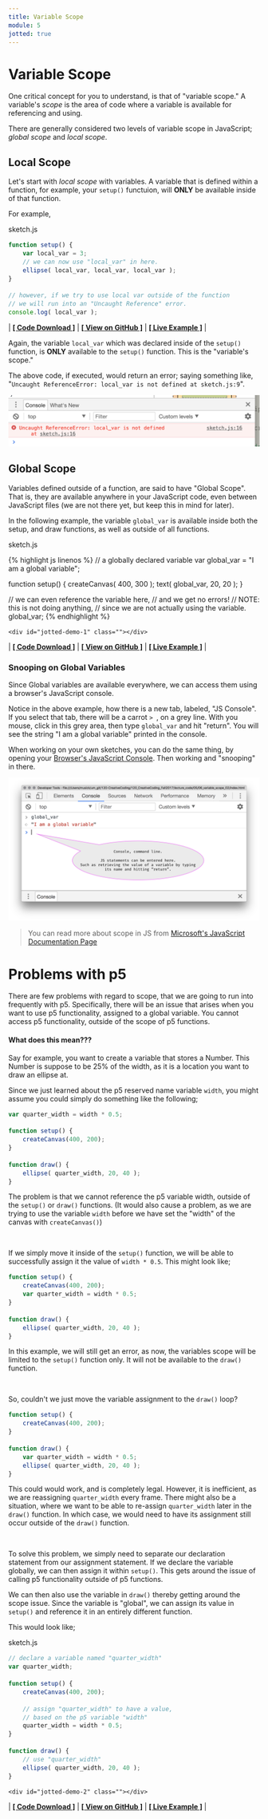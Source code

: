 ```yaml
---
title: Variable Scope
module: 5
jotted: true
---
```


# Variable Scope

One critical concept for you to understand, is that of "variable scope." A variable's _scope_ is the area of code where a variable is available for referencing and using.

There are generally considered two levels of variable scope in JavaScript; _global scope_ and _local scope_.

## Local Scope

Let's start with _local scope_ with variables. A variable that is defined within a function, for example, your `setup()` functuion, will **ONLY** be available inside of that function.

For example,

<div id="code-heading">sketch.js</div>

```js
function setup() {
    var local_var = 3;
    // we can now use "local_var" in here.
    ellipse( local_var, local_var, local_var );
}

// however, if we try to use local var outside of the function
// we will run into an "Uncaught Reference" error.
console.log( local_var );
```

| [**[ Code Download ]**](https://github.com/Montana-Media-Arts/120_CreativeCoding/raw/master/lecture_code/05/06_variable_scope_01/06_variable_scope_01.zip) | [**[ View on GitHub ]**](https://github.com/Montana-Media-Arts/120_CreativeCoding/raw/master/lecture_code/05/06_variable_scope_01/) | [**[ Live Example ]**](https://montana-media-arts.github.io/120_CreativeCoding/lecture_code/05/06_variable_scope_01/) |


Again, the variable `local_var` which was declared inside of the `setup()` function, is **ONLY** available to the `setup()` function. This is the "variable's scope."

The above code, if executed, would return an error; saying something like, "`Uncaught ReferenceError: local_var is not defined at sketch.js:9`".

![Uncaught Reference Error Example. This shows you not to use a variable outside of its scope.](../imgs/reference_error.png "Uncaught Reference Error Example. This shows you not to use a variable outside of its scope.")

## Global Scope

Variables defined outside of a function, are said to have "Global Scope". That is, they are available anywhere in your JavaScript code, even between JavaScript files (we are not there yet, but keep this in mind for later).

In the following example, the variable `global_var` is available inside both the setup, and draw functions, as well as outside of all functions.

<div id="code-heading">sketch.js</div>

{% highlight js linenos %}
// a globally declared variable
var global_var = "I am a global variable";

function setup() {
   createCanvas( 400, 300 );
   text( global_var, 20, 20 );
}

// we can even reference the variable here,
// and we get no errors!
// NOTE: this is not doing anything,
// since we are not actually using the variable.
global_var;
{% endhighlight %}


    <div id="jotted-demo-1" class=""></div>
</div>
<script>
    new Jotted(document.querySelector("#jotted-demo-1"), {
    files: [
        {
            type: "js",
            url:"https://raw.githubusercontent.com/Montana-Media-Arts/120_CreativeCoding/master/lecture_code/05/06_variable_scope_02/sketch.js"
        },
        {
            type: "html",
            url:"../../../p5_resources/index.html"
    }],
    plugins: [ "codemirror", "console" ]
    // plugins: [ "codemirror" ]
});
</script>



| [**[ Code Download ]**](https://github.com/Montana-Media-Arts/120_CreativeCoding/raw/master/lecture_code/05/06_variable_scope_02/06_variable_scope_02.zip) | [**[ View on GitHub ]**](https://github.com/Montana-Media-Arts/120_CreativeCoding/raw/master/lecture_code/05/06_variable_scope_02/) | [**[ Live Example ]**](https://montana-media-arts.github.io/120_CreativeCoding/lecture_code/05/06_variable_scope_02/) |


### Snooping on Global Variables

Since Global variables are available everywhere, we can access them using a browser's JavaScript console.

Notice in the above example, how there is a new tab, labeled, "JS Console". If you select that tab, there will be a carrot `> `, on a grey line. With you mouse, click in this grey area, then type `global_var` and hit "return". You will see the string "I am a global variable" printed in the console.

When working on your own sketches, you can do the same thing, by opening your [Browser's JavaScript Console]({{site.baseurl}}/modules/week-4/error-console/). Then working and "snooping" in there.

![Console, command line. JS statements can be entered here. Such as retrieving the value of a variable by typing its name and hitting “return”.](../imgs/console-command.png 'Console, command line. JS statements can be entered here. Such as retrieving the value of a variable by typing its name and hitting “return”.')

> You can read more about scope in JS from [Microsoft's JavaScript Documentation Page](https://docs.microsoft.com/en-us/scripting/javascript/advanced/variable-scope-javascript)


# Problems with p5

There are few problems with regard to scope, that we are going to run into frequently with p5. Specifically, there will be an issue that arises when you want to use p5 functionality, assigned to a global variable. You cannot access p5 functionality, outside of the scope of p5 functions.

#### What does this mean???

Say for example, you want to create a variable that stores a Number. This Number is suppose to be 25% of the width, as it is a location you want to draw an ellipse at.

Since we just learned about the p5 reserved name variable `width`, you might assume you could simply do something like the following;

```js
var quarter_width = width * 0.5;

function setup() {
    createCanvas(400, 200);
}

function draw() {
    ellipse( quarter_width, 20, 40 );
}
```

The problem is that we cannot reference the p5 variable width, outside of the `setup()` or `draw()` functions. (It would also cause a problem, as we are trying to use the variable `width` before we have set the "width" of the canvas with `createCanvas()`)


<br />

If we simply move it inside of the `setup()` function, we will be able to successfully assign it the value of `width * 0.5`. This might look like;

```js
function setup() {
    createCanvas(400, 200);
    var quarter_width = width * 0.5;
}

function draw() {
    ellipse( quarter_width, 20, 40 );
}
```


In this example, we will still get an error, as now, the variables scope will be limited to the `setup()` function only. It will not be available to the `draw()` function.


<br />

So, couldn't we just move the variable assignment to the `draw()` loop?

```js
function setup() {
    createCanvas(400, 200);
}

function draw() {
    var quarter_width = width * 0.5;
    ellipse( quarter_width, 20, 40 );
}
```

This could would work, and is completely legal. However, it is inefficient, as we are reassigning `quarter_width` every frame. There might also be a situation, where we want to be able to re-assign `quarter_width` later in the `draw()` function. In which case, we would need to have its assignment still occur outside of the `draw()` function.


<br />

To solve this problem, we simply need to separate our declaration statement from our assignment statement. If we declare the variable globally, we can then assign it within `setup()`. This gets around the issue of calling p5 functionality outside of p5 functions.

We can then also use the variable in `draw()` thereby getting around the scope issue. Since the variable is "global", we can assign its value in `setup()` and reference it in an entirely different function.

This would look like;

<div id="code-heading">sketch.js</div>

```js
// declare a variable named "quarter_width"
var quarter_width;

function setup() {
    createCanvas(400, 200);

    // assign "quarter_width" to have a value,
    // based on the p5 variable "width"
    quarter_width = width * 0.5;
}

function draw() {
    // use "quarter_width"
    ellipse( quarter_width, 20, 40 );
}
```


    <div id="jotted-demo-2" class=""></div>
</div>
<script>
    new Jotted(document.querySelector("#jotted-demo-2"), {
    files: [
        {
            type: "js",
            url:"https://raw.githubusercontent.com/Montana-Media-Arts/120_CreativeCoding/master/lecture_code/05/07_globalVars_p5_01/sketch.js"
        },
        {
            type: "html",
            url:"../../../p5_resources/index.html"
    }],
    // plugins: [ "codemirror", "console" ]
    plugins: [ "codemirror" ]
});
</script>

| [**[ Code Download ]**](https://github.com/Montana-Media-Arts/120_CreativeCoding/raw/master/lecture_code/05/07_globalVars_p5_01/07_globalVars_p5_01.zip) | [**[ View on GitHub ]**](https://github.com/Montana-Media-Arts/120_CreativeCoding/raw/master/lecture_code/05/07_globalVars_p5_01/) | [**[ Live Example ]**](https://montana-media-arts.github.io/120_CreativeCoding/lecture_code/05/07_globalVars_p5_01/) |

